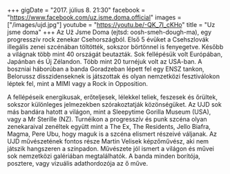+++
gigDate = "2017. július 8. 21:30"
facebook = "https://www.facebook.com/uz.jsme.doma.official"
images = ["/images/ujd.jpg"]
youtube = "https://youtu.be/-QK_7I_cKHo"
title = "Uz jsme doma"
+++
Az Už Jsme Doma (ejtsd: oosh-smeh-dough-ma), egy progresszív rock zenekar Csehországból.
Első 5 évüket a Csehszlovák illegális zenei szcénában töltötték, sokszor börtönnel is fenyegetve. Később a világnak több mint 40 országát beutazták. Sok fellépésük volt Európában, Japánban és Új Zélandon. Több mint 20 turnéjuk volt az USA-ban. A boszniai háborúban a banda Goradzeban lépett fel egy ENSZ tankon, Belorussz disszidenseknek is játszottak és olyan nemzetközi fesztiválokon léptek fel, mint a MIMI vagy a Rock in Opposition.

A fellépéseik energikusak, erőteljesek, lélekkel teliek, feszesek és őrültek, sokszor különleges jelmezekben szórakoztatják közönségüket. Az UJD sok más bandára hatott a világon, mint a Sleepytime Gorilla Museum (USA), vagy a Mr Sterille (NZ). Turnéikon a progresszív és punk szcéna olyan zenekaraival zenéltek együtt mint a The Ex, The Residents, Jello Biafra, Magma, Pere Ubu, hogy maguk is a szcéna elismert részeivé váljanak.
Az UJD művészetének fontos része Martin Velisek képzőművész, aki nem játszik hangszeren a színpadon. Művészete jól ismert a világon és művei sok nemzetközi galériában megtalálhatók. A banda minden borítója, posztere, vagy vizuális adathordozója az ő műve.
